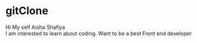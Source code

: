 # gitClone
Hi My self Aisha Shafiya
<br>
I am interested to learn about coding. Want to be a best Front end developer